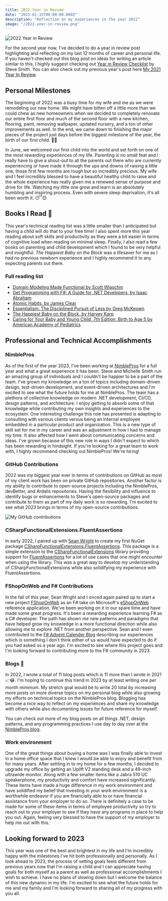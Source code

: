 ```yaml
---
title: 2022 Year in Review
date: "2023-01-15T00:00:00.000Z"
description: "Reflection on my experiences in the year 2022"
image: "/2022-year-in-review.png"
---
```


![2022 Year in Review](/2022-year-in-review.png)

For the second year now, I've decided to do a year in review post highlighting and reflecting on my last 12 months of career and personal life. If you haven't checked out this blog post on ideas for writing an article similar to this, I highly suggest checking out [Year in Review Checklist](https://ardalis.com/year-in-review-post-checklist/) by Steve Smith. You can also check out my previous year's post here [My 2021 Year In Review](https://kylemcmaster.com/blog/2021-year-in-review/).

## Personal Milestones

The beginning of 2022 was a busy time for my wife and me as we were remodeling our new home. We might have bitten off a little more than we could chew as new homeowners when we decided to completely renovate our entire first floor and much of the second floor with a new kitchen, flooring, paint, removing wallpaper, updated nursery, and a ton of other improvements as well. In the end, we came down to finishing the major pieces of the project just days before the biggest milestone of the year, the birth of our first child. 🐣🎉

In June, we welcomed our first child into the world and set forth on one of the most rewarding experiences of my life. Parenting is no small feat and I really have to give a shout-out to all the parents out there who are currently experiencing or have made it through the ups and downs of raising a little one, those first few months are rough but so incredibly precious. My wife and I feel incredibly blessed to have a beautiful healthy child to raise and the whole experience has really given me a renewed sense of purpose and drive for life. Watching my little one grow and learn is an absolutely humbling and inspiring process. Even with severe sleep deprivation, it's all been worth it. 😴😊

## Books I Read 📕

This year's technical reading list was a little smaller than I anticipated but having a child will do that to your free time! I also spent more this year reading about soft skills and productivity as they were a bit easier in terms of cognitive load when reading on minimal sleep. Finally, I also read a few books on parenting and child development which I found to be very helpful and insightful. *The Happiest Baby on the Block* was a lifesaver for me as I had no previous newborn experience and I highly recommend it to any expecting parents out there.

### Full reading list

* [Domain Modeling Made Functional by Scott Wlaschin](https://pragprog.com/titles/swdddf/domain-modeling-made-functional/)
* [Get Programming with F#: A Guide for .NET Developers, by Isaac Abraham](https://www.manning.com/books/get-programming-with-f-sharp)
* [Atomic Habits, by James Clear](https://amzn.to/2XFjzFe)
* [Essentialism: The Disciplined Pursuit of Less by Greg McKeown](https://amzn.to/3wZ7869)
* [The Happiest Baby on the Block, by Harvey Karp](https://www.happiestbaby.com/products/the-happiest-baby-book-paperback)
* [Caring for Your Baby and Young Child, 7th Edition: Birth to Age 5 by American Academy of Pediatrics](https://publications.aap.org/aapbooks/book/568/Caring-for-Your-Baby-and-Young-Child-Birth-to-Age)

## Professional and Technical Accomplishments

### NimblePros

As of the first of the year 2023, I've been working at [NimblePros](https://nimblepros.com/) for a full year and what a great experience it has been. Steve and Michelle Smith run an amazing group of individuals and I couldn't be happier to be a part of the team. I've grown my knowledge on a ton of topics including domain-driven design, test-driven development, and event-driven architectures and I'm excited to see what the future holds for me at NimblePros. The team has a plethora of collective knowledge on modern .NET development, CI/CD, design patterns, and architecture. I enjoy getting to absorb some of that knowledge while contributing my own insights and experiences to the ecosystem. One interesting challenge this role has presented is adapting to consulting with various clients versus being an internal employee embedded in a particular product and organization. This is a new type of skill set for me in my career and was an adjustment in how I had to manage my time. It also affected how I went about communicating concerns and ideas. I've grown because of this new role in ways I didn't expect to which has been rewarding in hindsight. If you're looking for a great team to work with, I highly recommend checking out NimblePros! We're hiring!

### GitHub Contributions

2022 was my biggest year ever in terms of contributions on GitHub as most of my client work has been on private GitHub repositories. Another factor is my ability to contribute to open-source projects including the NimblePros, devBetter, and Ardalis repositories. Having the flexibility and influence to identify bugs or enhancements to Steve's open-source packages and contribute to them as part of my daily work is so rewarding. I'm excited to see what 2023 brings in terms of my open-source contributions.

![My GitHub contributions](/2022-yearly-github-contributions.png)

### CSharpFunctionalExtensions.FluentAssertions

In early 2022, I paired up with [Sean Wright](https://twitter.com/seangwright) to create my first NuGet package [CSharpFunctionalExtensions.FluentAssertions](https://github.com/NitroDevs/CSharpFunctionalExtensions.FluentAssertions). This package is a simple extension to the [CSharpFunctionalExtensions](https://github.com/vkhorikov/CSharpFunctionalExtensions) library providing support for [FluentAssertions](https://fluentassertions.com/) for a lot of use cases that one might encounter when using the library. This was a great way to develop my understanding of CSharpFunctionalExtensions while also solidifying my experience with FluentAssertions.

### FShopOnWeb and F# Contributions

In the fall of this year, Sean Wright and I onced again paired up to start a new project [FShopOnWeb](https://github.com/NitroDevs/FShopOnWeb) as an F# take on Microsoft's [eShopOnWeb](https://github.com/dotnet-architecture/eShopOnWeb) reference application. We've been working on it in our spare time and have made some great progress. It's been a rewarding experience learning F# as a C# developer. The path has shown me new patterns and paradigms that have helped grow my knowledge in a more functional direction while also allowing me to explore .NET from another perspective. Sean and I even contributed to the [F# Advent Calender Blog](https://blog.nimblepros.com/blogs/everything-is-functions/) describing our experiences which is something I don't think either of us would have expected to do if you had asked us a year ago. I'm excited to see where this project goes and I'm looking forward to contributing more to the F# community in 2023.

### Blogs 📝

In 2022, I wrote a total of 11 blog posts which is 11 more than I wrote in 2021 📈😂. I'm hoping to continue this trend in 2023 by at least writing one per month minimum. My stretch goal would be to write 20 total by increasing more posts on more diverse topics on my personal blog while also growing my efforts on technical topics on the NimblePros blog. Blogging has become a nice way to reflect on my experiences and share my knowledge with others while also documenting issues for future reference for myself.

You can check out more of my blog posts on all things .NET, design patterns, and any programming practices I use day to day over at the [NimblePros blog](https://blog.nimblepros.com/).

### Work environment

One of the great things about buying a home was I was finally able to invest in a home office space that I knew I would be able to enjoy and benefit from for many years. After settling in to my home for a few months, I decided to upgrade my office by getting an Uplift V2 standing desk and a 49-inch ultrawide monitor. Along with a few smaller items like a Jabra 510 UC speakerphone, my productivity and comfort have increased significantly. These items have made a huge difference in my work environment and have solidified my belief that investing in your work environment is a worthwhile endeavor if you are financially able to or have financial assistance from your employer to do so. There is definitely a case to be made for some of these items in terms of employee productivity so try to reach out to your employer to see if they have any programs in place to help you out. Again, feeling very blessed to have the support of my employer to help me out with this.

## Looking forward to 2023

This year was one of the best and brightest in my life and I'm incredibly happy with the milestones I've hit both professionally and personally. As I look ahead to 2023, the process of setting goals feels different from previous years now that I'm raising a child and I can appreciate having goals for both myself as a parent as well as professional accomplishments I wish to achieve. I have no plans of slowing down but I welcome the balance of this new dynamic in my life. I'm excited to see what the future holds for me and my family and I'm looking forward to sharing all of my progress with you all.
